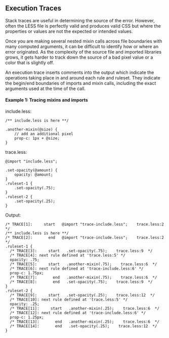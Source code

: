 ## Execution Traces

Stack traces are useful in determining the source of the error.  However, often
the LESS file is perfectly valid and produces valid CSS but where the
properties or values are not the expected or intended values.

Once you are making several nested mixin calls across file boundaries with
many computed arguments, it can be difficult to identify how or where an error
originated.  As the complexity of the source file and imported libraries grows,
it gets harder to track down the source of a bad pixel value or a color that is
slightly off.

An execution trace inserts comments into the output which indicate the
operations taking place in and around each rule and ruleset.  They indicate the
begin/end boundaries of imports and mixin calls, including the exact arguments
used at the time of the call.

#### Example 1: Tracing mixins and imports

include.less:

    /** include.less is here **/

    .another-mixin(@size) {
        // add an additional pixel
        prop-c: 1px + @size;
    }

trace.less:

    @import "include.less";

    .set-opacity(@amount) {
        opacity: @amount;
    }
    .ruleset-1 {
        .set-opacity(.75);
    }
    .ruleset-2 {
        .set-opacity(.25);
    }

Output:

    /* TRACE[1]:     start   @import "trace-include.less";    trace.less:2  */
    /** include.less is here **/
    /* TRACE[2]:       end   @import "trace-include.less";    trace.less:2  */
    .ruleset-1 {
      /* TRACE[3]:     start   .set-opacity(.75);    trace.less:9  */
      /* TRACE[4]: next rule defined at 'trace.less:5' */
      opacity: .75;
      /* TRACE[5]:     start   .another-mixin(.75);    trace.less:6  */
      /* TRACE[6]: next rule defined at 'trace-include.less:6' */
      prop-c: 1.75px;
      /* TRACE[7]:       end   .another-mixin(.75);    trace.less:6  */
      /* TRACE[8]:       end   .set-opacity(.75);    trace.less:9  */
    }
    .ruleset-2 {
      /* TRACE[9]:     start   .set-opacity(.25);    trace.less:12  */
      /* TRACE[10]: next rule defined at 'trace.less:5' */
      opacity: .25;
      /* TRACE[11]:     start   .another-mixin(.25);    trace.less:6  */
      /* TRACE[12]: next rule defined at 'trace-include.less:6' */
      prop-c: 1.25px;
      /* TRACE[13]:       end   .another-mixin(.25);    trace.less:6  */
      /* TRACE[14]:       end   .set-opacity(.25);    trace.less:12  */
    }


